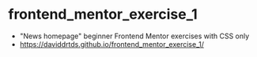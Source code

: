 # frontend_mentor_exercise_1
- "News homepage" beginner Frontend Mentor exercises with CSS only
- https://daviddrtds.github.io/frontend_mentor_exercise_1/

